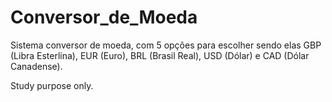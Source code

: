 # Conversor_de_Moeda

Sistema conversor de moeda, com 5 opções para escolher sendo elas GBP (Libra Esterlina), EUR (Euro), BRL (Brasil Real), USD (Dólar) e CAD (Dólar Canadense).

Study purpose only.
